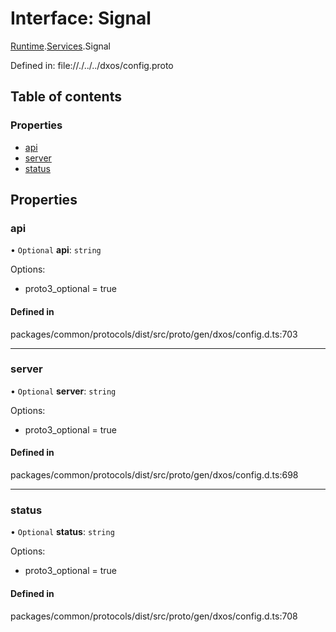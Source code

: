 # Interface: Signal

[Runtime](../modules/dxos_config.defs.Runtime.md).[Services](../modules/dxos_config.defs.Runtime.Services.md).Signal

Defined in:
  file://./../../dxos/config.proto

## Table of contents

### Properties

- [api](dxos_config.defs.Runtime.Services.Signal.md#api)
- [server](dxos_config.defs.Runtime.Services.Signal.md#server)
- [status](dxos_config.defs.Runtime.Services.Signal.md#status)

## Properties

### api

• `Optional` **api**: `string`

Options:
  - proto3_optional = true

#### Defined in

packages/common/protocols/dist/src/proto/gen/dxos/config.d.ts:703

___

### server

• `Optional` **server**: `string`

Options:
  - proto3_optional = true

#### Defined in

packages/common/protocols/dist/src/proto/gen/dxos/config.d.ts:698

___

### status

• `Optional` **status**: `string`

Options:
  - proto3_optional = true

#### Defined in

packages/common/protocols/dist/src/proto/gen/dxos/config.d.ts:708
